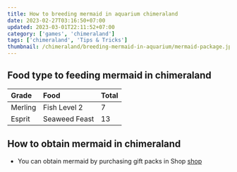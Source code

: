 ```yaml
---
title: How to breeding mermaid in aquarium chimeraland
date: 2023-02-27T03:16:50+07:00
updated: 2023-03-01T22:11:52+07:00
category: ['games', 'chimeraland']
tags: ['chimeraland', 'Tips & Tricks']
thumbnail: /chimeraland/breeding-mermaid-in-aquarium/mermaid-package.jpg
---
```


## Food type to feeding mermaid in chimeraland

| Grade | Food | Total |
| :--- | :--- | :--- |
| Merling | Fish Level 2 | 7 |
| Esprit | Seaweed Feast | 13 |

## How to obtain mermaid in chimeraland

- You can obtain mermaid by purchasing gift packs in Shop
[shop](/chimeraland/breeding-mermaid-in-aquarium/mermaid-package.jpg)